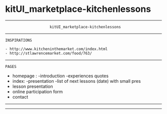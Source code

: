 # kitUI_marketplace-kitchenlessons

---------------------------------------------------------------------------------------------------------------------------------------------------------------------------------------
     					kitUI_marketplace-kitchenlessons
     						 
---------------------------------------------------------------------------------------------------------------------------------------------------------------------------------------

	INSPIRATIONS

	- http://www.kitcheninthemarket.com/index.html 
	- http://stlawrencemarket.com/food/763/


---------------------------------------------------------------------------------------------------------------------------------------------------------------------------------------
	PAGES

* homepage : 
	-introduction
	-experiences quotes
* index:
	-presentation
	-list of next lessons (date) with small pres
* lesson presentation
* online participation form
* contact 

---------------------------------------------------------------------------------------------------------------------------------------------------------------------------------------
---------------------------------------------------------------------------------------------------------------------------------------------------------------------------------------